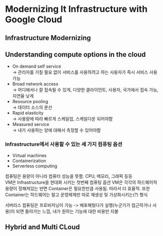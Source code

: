 # Modernizing It Infrastructure with Google Cloud

## Infrastructure Modernizing

## Understanding compute options in the cloud
- On demand self service  
-> 관리자를 거칠 필요 없이 서비스를 사용하려고 하는 사용자가 즉시 서비스 사용 가능
- Broad network access  
-> 어디에서나 잘 접속될 수 있게, 다양한 클라이언트, 사용자, 국가에서 접속 가능, 지연율 낮게
- Resource pooling  
-> 데이터 소스의 분산
- Rapid elasticity  
-> 사용량에 따라 빠르게 스케일업, 스케일다운 되어야함
- Measured service  
-> 내가 사용하는 양에 대해서 측정할 수 있어야함

### Infrastructure에서 사용할 수 있는 세 가지 컴퓨팅 옵션
- Virtual machines
- Containerization
- Serverless computing

컴퓨팅은 용량이 아니라 컴퓨터 성능을 뜻함. CPU, 메모리, 그래픽 등등  
VM은 Infrastructure을 현대화 시키는 첫번째 컴퓨팅 옵션
VM은 각각의 하드웨어적 용량이 정해져있는 반면 Container은 필요한만큼 사용됨. 따라서 더 효율적. 또한 Container는 하드웨어는 말고 운영체제만 따로 재생성 및 가상화시키는(?) 형식  

서버리스 컴퓨팅은 프로비저닝이 가능 -> 배포해뒀다가 실행(누군가가 접근하거나 사용)이 되면 돌아가는 느낌, 내가 원하는 기능에 대한 비용만 지불

## Hybrid and Multi CLoud
